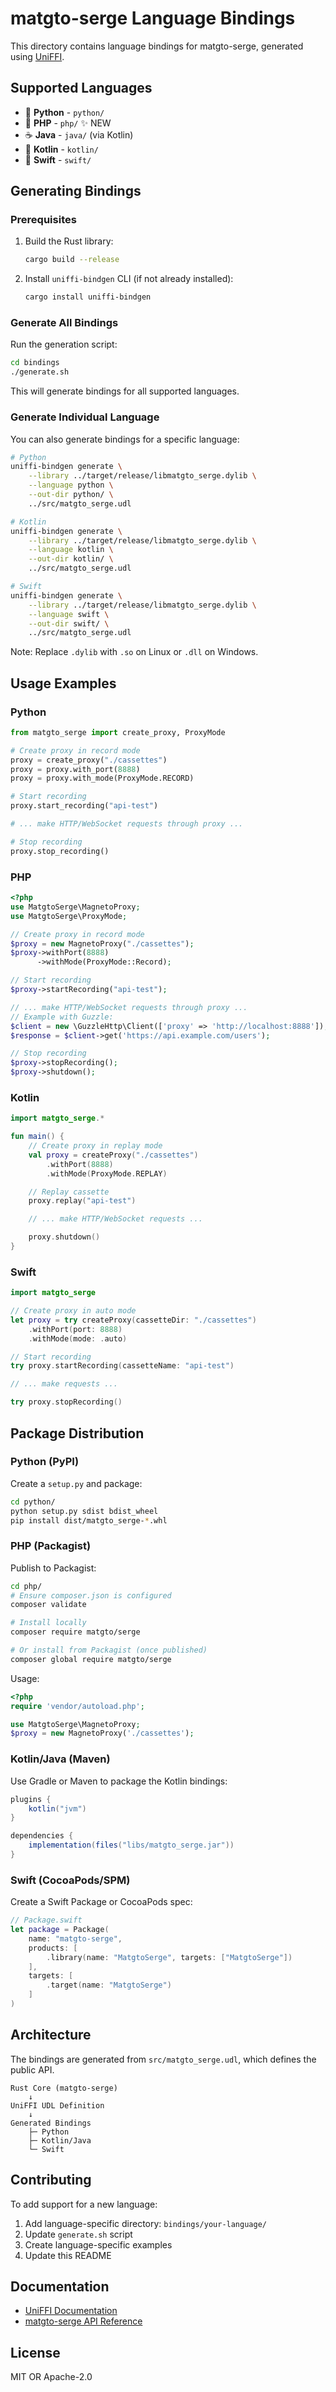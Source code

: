 # matgto-serge Language Bindings

This directory contains language bindings for matgto-serge, generated using [UniFFI](https://mozilla.github.io/uniffi-rs/).

## Supported Languages

- 🐍 **Python** - `python/`
- 🐘 **PHP** - `php/` ✨ NEW
- ☕ **Java** - `java/` (via Kotlin)
- 🤖 **Kotlin** - `kotlin/`
- 🍎 **Swift** - `swift/`

## Generating Bindings

### Prerequisites

1. Build the Rust library:
   ```bash
   cargo build --release
   ```

2. Install `uniffi-bindgen` CLI (if not already installed):
   ```bash
   cargo install uniffi-bindgen
   ```

### Generate All Bindings

Run the generation script:

```bash
cd bindings
./generate.sh
```

This will generate bindings for all supported languages.

### Generate Individual Language

You can also generate bindings for a specific language:

```bash
# Python
uniffi-bindgen generate \
    --library ../target/release/libmatgto_serge.dylib \
    --language python \
    --out-dir python/ \
    ../src/matgto_serge.udl

# Kotlin
uniffi-bindgen generate \
    --library ../target/release/libmatgto_serge.dylib \
    --language kotlin \
    --out-dir kotlin/ \
    ../src/matgto_serge.udl

# Swift
uniffi-bindgen generate \
    --library ../target/release/libmatgto_serge.dylib \
    --language swift \
    --out-dir swift/ \
    ../src/matgto_serge.udl
```

Note: Replace `.dylib` with `.so` on Linux or `.dll` on Windows.

## Usage Examples

### Python

```python
from matgto_serge import create_proxy, ProxyMode

# Create proxy in record mode
proxy = create_proxy("./cassettes")
proxy = proxy.with_port(8888)
proxy = proxy.with_mode(ProxyMode.RECORD)

# Start recording
proxy.start_recording("api-test")

# ... make HTTP/WebSocket requests through proxy ...

# Stop recording
proxy.stop_recording()
```

### PHP

```php
<?php
use MatgtoSerge\MagnetoProxy;
use MatgtoSerge\ProxyMode;

// Create proxy in record mode
$proxy = new MagnetoProxy("./cassettes");
$proxy->withPort(8888)
      ->withMode(ProxyMode::Record);

// Start recording
$proxy->startRecording("api-test");

// ... make HTTP/WebSocket requests through proxy ...
// Example with Guzzle:
$client = new \GuzzleHttp\Client(['proxy' => 'http://localhost:8888']);
$response = $client->get('https://api.example.com/users');

// Stop recording
$proxy->stopRecording();
$proxy->shutdown();
```

### Kotlin

```kotlin
import matgto_serge.*

fun main() {
    // Create proxy in replay mode
    val proxy = createProxy("./cassettes")
        .withPort(8888)
        .withMode(ProxyMode.REPLAY)

    // Replay cassette
    proxy.replay("api-test")

    // ... make HTTP/WebSocket requests ...

    proxy.shutdown()
}
```

### Swift

```swift
import matgto_serge

// Create proxy in auto mode
let proxy = try createProxy(cassetteDir: "./cassettes")
    .withPort(port: 8888)
    .withMode(mode: .auto)

// Start recording
try proxy.startRecording(cassetteName: "api-test")

// ... make requests ...

try proxy.stopRecording()
```

## Package Distribution

### Python (PyPI)

Create a `setup.py` and package:

```bash
cd python/
python setup.py sdist bdist_wheel
pip install dist/matgto_serge-*.whl
```

### PHP (Packagist)

Publish to Packagist:

```bash
cd php/
# Ensure composer.json is configured
composer validate

# Install locally
composer require matgto/serge

# Or install from Packagist (once published)
composer global require matgto/serge
```

Usage:
```php
<?php
require 'vendor/autoload.php';

use MatgtoSerge\MagnetoProxy;
$proxy = new MagnetoProxy('./cassettes');
```

### Kotlin/Java (Maven)

Use Gradle or Maven to package the Kotlin bindings:

```gradle
plugins {
    kotlin("jvm")
}

dependencies {
    implementation(files("libs/matgto_serge.jar"))
}
```

### Swift (CocoaPods/SPM)

Create a Swift Package or CocoaPods spec:

```swift
// Package.swift
let package = Package(
    name: "matgto-serge",
    products: [
        .library(name: "MatgtoSerge", targets: ["MatgtoSerge"])
    ],
    targets: [
        .target(name: "MatgtoSerge")
    ]
)
```

## Architecture

The bindings are generated from `src/matgto_serge.udl`, which defines the public API.

```
Rust Core (matgto-serge)
    ↓
UniFFI UDL Definition
    ↓
Generated Bindings
    ├─ Python
    ├─ Kotlin/Java
    └─ Swift
```

## Contributing

To add support for a new language:

1. Add language-specific directory: `bindings/your-language/`
2. Update `generate.sh` script
3. Create language-specific examples
4. Update this README

## Documentation

- [UniFFI Documentation](https://mozilla.github.io/uniffi-rs/)
- [matgto-serge API Reference](../docs/)

## License

MIT OR Apache-2.0
